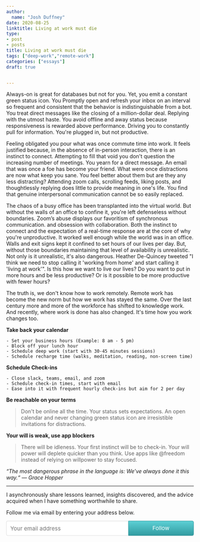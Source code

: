 ```yaml
---
author:
  name: "Josh Duffney"
date: 2020-08-25
linktitle: Living at work must die
type:
- post
- posts
title: Living at work must die
tags: ["deep-work","remote-work"]
categories: ["essays"]
draft: true


---
```


Always-on is great for databases but not for you. Yet, you emit a constant green status icon. You Promptly open and refresh your inbox on an interval so frequent and consistent that the behavior is indistinguishable from a bot. You treat direct messages like the closing of a million-dollar deal. Replying with the utmost haste. You avoid offline and away status because responsiveness is rewarded above performance. Driving you to constantly pull for information. You're plugged in, but not productive.

Feeling obligated you pour what was once commute time into work. It feels justified because, in the absence of in-person interaction, there is an instinct to connect. Attempting to fill that void you don't question the increasing number of meetings. You yearn for a direct message. An email that was once a foe has become your friend. What were once distractions are now what keep you sane. You feel better about them but are they any less distracting? Attending zoom calls, scrolling feeds, liking posts, and thoughtlessly replying does little to provide meaning in one's life. You find that genuine interpersonal communication cannot be so easily replaced.

The chaos of a busy office has been transplanted into the virtual world. But without the walls of an office to confine it, you're left defenseless without boundaries. Zoom’s abuse displays our favoritism of synchronous communication. and obsession with collaboration. Both the instinct to connect and the expectation of a real-time response are at the core of why you're unproductive. It worked well enough while the world was in an office. Walls and exit signs kept it confined to set hours of our lives per day. But, without those boundaries maintaining that level of availability is unrealistic. Not only is it unrealistic, it's also dangerous. Heather De-Quincey tweeted "I think we need to stop calling it 'working from home' and start calling it 'living at work'". Is this how we want to live our lives? Do you want to put in more hours and be less productive? Or is it possible to be more productive with fewer hours?

The truth is, we don't know how to work remotely. Remote work has become the new norm but how we work has stayed the same. Over the last century more and more of the workforce has shifted to knowledge work. And recently, where work is done has also changed. It's time how you work changes too.

**Take back your calendar**
	
	- Set your business hours (Example: 8 am - 5 pm)
	- Block off your lunch hour
	- Schedule deep work (start with 30-45 minutes sessions)
	- Schedule recharge time (walks, meditation, reading, non-screen time)

**Schedule Check-ins**

    - Close slack, teams, email, and zoom
    - Schedule check-in times, start with email
    - Ease into it with frequent hourly check-ins but aim for 2 per day

**Be reachable on your terms**

> Don't be online all the time. Your status sets expectations. An open calendar and never changing green status icon are irresistible invitations for distractions.

**Your will is weak, use app blockers**

> There will be idleness. Your first instinct will be to check-in. Your will power will deplete quicker than you think. Use apps like @freedom instead of relying on willpower to stay focused.

_“The most dangerous phrase in the language is: We’ve always done it this way.“ — Grace Hopper_

---

I asynchronously share lessons learned, insights discovered, and the advice acquired when I have something worthwhile to share.

Follow me via email by entering your address below.

<style> .gumroad-follow-form-embed { zoom: 1; } .gumroad-follow-form-embed:before, .gumroad-follow-form-embed:after { display: table; line-height: 0; content: ""; } .gumroad-follow-form-embed:after { clear: both; } .gumroad-follow-form-embed * { margin: 0; border: 0; padding: 0; outline: 0; box-sizing: border-box !important; float: left !important; } .gumroad-follow-form-embed input { border-radius: 4px; border-top-right-radius: 0; border-bottom-right-radius: 0; font-family: -apple-system, ".SFNSDisplay-Regular", "Helvetica Neue", Helvetica, Arial, sans-serif; font-size: 15px; line-height: 20px; background: #fff; border: 1px solid #ddd; border-right: 0; color: #aaa; padding: 10px; box-shadow: inset 0 1px 0 rgba(0, 0, 0, 0.02); background-position: top right; background-repeat: no-repeat; text-rendering: optimizeLegibility; font-smoothing: antialiased; -webkit-appearance: none; -moz-appearance: caret; width: 65% !important; height: 40px !important; } .gumroad-follow-form-embed button { border-radius: 4px; border-top-left-radius: 0; border-bottom-left-radius: 0; box-shadow: 0 1px 1px rgba(0, 0, 0, 0.12); -webkit-transition: all .05s ease-in-out; transition: all .05s ease-in-out; display: inline-block; padding: 11px 15px 12px; cursor: pointer; color: #fff; font-size: 15px; line-height: 100%; font-family: -apple-system, ".SFNSDisplay-Regular", "Helvetica Neue", Helvetica, Arial, sans-serif; background: #36a9ae; border: 1px solid #31989d; filter: "progid:DXImageTransform.Microsoft.gradient(startColorstr=#5ccfd4, endColorstr=#329ca1, GradientType=0)"; background: -webkit-linear-gradient(#5ccfd4, #329ca1); background: linear-gradient(to bottom, #5ccfd4, #329ca1); height: 40px !important; width: 35% !important; } </style> <form action="https://gumroad.com/follow_from_embed_form" class="form gumroad-follow-form-embed" method="post"> <input name="seller_id" type="hidden" value="7807279384399"> <input name="email" placeholder="Your email address" type="email"> <button data-custom-highlight-color="" type="submit">Follow</button> </form>